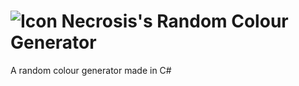 # ![Icon](https://i.imgur.com/JBPTpA2.png) Necrosis's Random Colour Generator
A random colour generator made in C#
